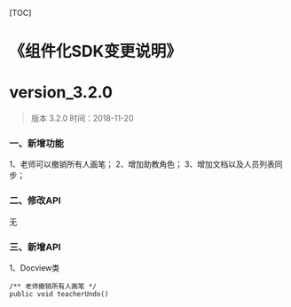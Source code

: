 

[TOC]

# 《组件化SDK变更说明》
# version_3.2.0
> 版本 3.2.0   时间：2018-11-20

### 一、新增功能
1、老师可以撤销所有人画笔；
2、增加助教角色；
3、增加文档以及人员列表同步；

### 二、修改API
无

### 三、新增API

1、Docview类
```objc
/** 老师撤销所有人画笔 */
public void teacherUndo()
```



